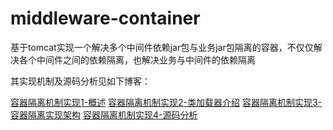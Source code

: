# middleware-container
基于tomcat实现一个解决多个中间件依赖jar包与业务jar包隔离的容器，不仅仅解决各个中间件之间的依赖隔离，也解决业务与中间件的依赖隔离

其实现机制及源码分析见如下博客：


[容器隔离机制实现1-概述](http://www.jianshu.com/p/96ea382c82a8)
[容器隔离机制实现2-类加载器介绍](http://www.jianshu.com/p/6320268b474b)
[容器隔离机制实现3-容器隔离实现架构](http://www.jianshu.com/p/98b0922003b7)
[容器隔离机制实现4-源码分析](http://www.jianshu.com/p/886cfc2cfae8)
